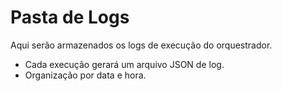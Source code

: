 # Pasta de Logs

Aqui serão armazenados os logs de execução do orquestrador.

- Cada execução gerará um arquivo JSON de log.
- Organização por data e hora.
